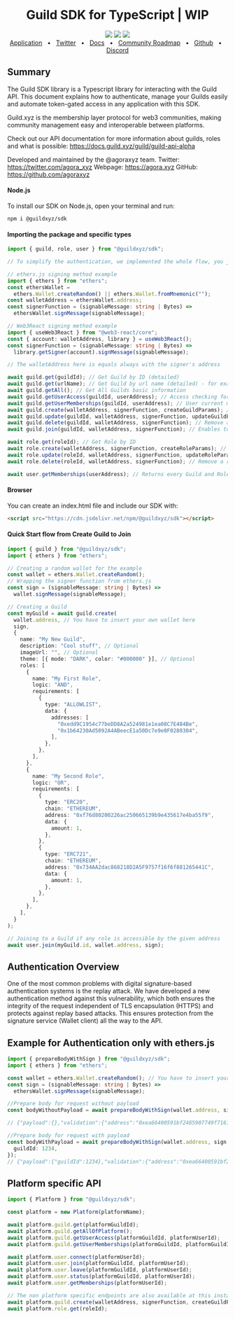 <div align="center">
<h1> Guild SDK for TypeScript | WIP </h1>
<a href="https://www.npmjs.com/package/@guildxyz/sdk"><img src="https://img.shields.io/npm/v/prisma.svg?style=flat" /></a>
  <a href="https://github.com/agoraxyz/guild-sdk/blob/main/CONTRIBUTING.md"><img src="https://img.shields.io/badge/PRs-welcome-brightgreen.svg" /></a>
  <a><img src="https://img.shields.io/badge/license-MIT-blue" /></a>
  <br/>
  <a href="https://guild.xyz">Application</a>
  <span>&nbsp;&nbsp;•&nbsp;&nbsp;</span>
    <a href="https://twitter.com/guildxyz">Twitter</a>
  <span>&nbsp;&nbsp;•&nbsp;&nbsp;</span>
    <a href="https://docs.guild.xyz/guild/">Docs</a>
  <span>&nbsp;&nbsp;•&nbsp;&nbsp;</span>
    <a href="https://roadmap.guild.xyz/">Community Roadmap</a>
  <span>&nbsp;&nbsp;•&nbsp;&nbsp;</span>
    <a href="https://github.com/agoraxyz">Github</a>
  <span>&nbsp;&nbsp;•&nbsp;&nbsp;</span>
    <a href="https://discord.gg/guildxyz">Discord</a>
</div>
  
  
  
## Summary

The Guild SDK library is a Typescript library for interacting with the Guild API. This document explains how to authenticate, manage your Guilds easily and automate token-gated access in any application with this SDK.

Guild.xyz is the membership layer protocol for web3 communities, making community management easy and interoperable between platforms.

Check out our API documentation for more information about guilds, roles and what is possible: https://docs.guild.xyz/guild/guild-api-alpha

Developed and maintained by the @agoraxyz team.
Twitter: https://twitter.com/agora_xyz
Webpage: https://agora.xyz
GitHub: https://github.com/agoraxyz

#### Node.js

To install our SDK on Node.js, open your terminal and run:

```
npm i @guildxyz/sdk
```

#### Importing the package and specific types

```typescript
import { guild, role, user } from "@guildxyz/sdk";

// To simplify the authentication, we implemented the whole flow, you just have to provide a signing function from your library (like ethers or web3react). Check the examples below.

// ethers.js signing method example
import { ethers } from "ethers";
const ethersWallet =
  ethers.Wallet.createRandom() || ethers.Wallet.fromMnemonic("");
const walletAddress = ethersWallet.address;
const signerFunction = (signableMessage: string | Bytes) =>
  ethersWallet.signMessage(signableMessage);

// Web3React signing method example
import { useWeb3React } from "@web3-react/core";
const { account: walletAddress, library } = useWeb3React();
const signerFunction = (signableMessage: string | Bytes) =>
  library.getSigner(account).signMessage(signableMessage);

// The walletAddress here is equals always with the signer's address

await guild.get(guildId); // Get Guild by ID (detailed)
await guild.get(urlName); // Get Guild by url name (detailed) - for example "our-guild"
await guild.getAll(); // Get All Guilds basic information
await guild.getUserAccess(guildId, userAddress); // Access checking for an address for a specific Guild
await guild.getUserMemberships(guildId, userAddress); // User current memberships for the given Guild
await guild.create(walletAddress, signerFunction, createGuildParams); // Create a guild with specific params - check the example below
await guild.update(guildId, walletAddress, signerFunction, updateGuildParams); // Update a guild with the given params
await guild.delete(guildId, walletAddress, signerFunction); // Remove a guild by ID
await guild.join(guildId, walletAddress, signerFunction); // Enables to join a user to the accessible roles in a Guild

await role.get(roleId); // Get Role by ID
await role.create(walletAddress, signerFunction, createRoleParams); // Create a role for an existing Guild
await role.update(roleId, walletAddress, signerFunction, updateRoleParams); // Update a role with the given params
await role.delete(roleId, walletAddress, signerFunction); // Remove a role by ID

await user.getMemberships(userAddress); // Returns every Guild and Role of a given user
```

#### Browser

You can create an index.html file and include our SDK with:

```html
<script src="https://cdn.jsdelivr.net/npm/@guildxyz/sdk"></script>
```

#### Quick Start flow from Create Guild to Join

```typescript
import { guild } from "@guildxyz/sdk";
import { ethers } from "ethers";

// Creating a random wallet for the example
const wallet = ethers.Wallet.createRandom();
// Wrapping the signer function from ethers.js
const sign = (signableMessage: string | Bytes) =>
  wallet.signMessage(signableMessage);

// Creating a Guild
const myGuild = await guild.create(
  wallet.address, // You have to insert your own wallet here
  sign,
  {
    name: "My New Guild",
    description: "Cool stuff", // Optional
    imageUrl: "", // Optional
    theme: [{ mode: "DARK", color: "#000000" }], // Optional
    roles: [
      {
        name: "My First Role",
        logic: "AND",
        requirements: [
          {
            type: "ALLOWLIST",
            data: {
              addresses: [
                "0xedd9C1954c77beDD8A2a524981e1ea08C7E484Be",
                "0x1b64230Ad5092A4ABeecE1a50Dc7e9e0F0280304",
              ],
            },
          },
        ],
      },
      {
        name: "My Second Role",
        logic: "OR",
        requirements: [
          {
            type: "ERC20",
            chain: "ETHEREUM",
            address: "0xf76d80200226ac250665139b9e435617e4ba55f9",
            data: {
              amount: 1,
            },
          },
          {
            type: "ERC721",
            chain: "ETHEREUM",
            address: "0x734AA2dac868218D2A5F9757f16f6f881265441C",
            data: {
              amount: 1,
            },
          },
        ],
      },
    ],
  }
);

// Joining to a Guild if any role is accessible by the given address
await user.join(myGuild.id, wallet.address, sign);
```

## Authentication Overview

One of the most common problems with digital signature-based authentication systems is the replay attack. We have developed a new authentication method against this vulnerability, which both ensures the integrity of the request independent of TLS encapsulation (HTTPS) and protects against replay based attacks. This ensures protection from the signature service (Wallet client) all the way to the API.

## Example for Authentication only with ethers.js

```typescript
import { prepareBodyWithSign } from "@guildxyz/sdk";
import { ethers } from "ethers";

const wallet = ethers.Wallet.createRandom(); // You have to insert your own wallet here
const sign = (signableMessage: string | Bytes) =>
  ethersWallet.signMessage(signableMessage);

//Prepare body for request without payload
const bodyWithoutPayload = await prepareBodyWithSign(wallet.address, sign);

// {"payload":{},"validation":{"address":"0xea66400591bf2485907749f71615128238f7ef0a","addressSignedMessage":"0xddc0d710043a232b430a3678d76367489b8f6c329e27e81795e75efb4744289034fdc4f7284e37b791609b0e1d76bf9a1837db2a3adf158e31a37ac6c91656511c","nonce":"0x26bb7d4c941aec37b239dbf6850e149faace8df740809c8f989c270f2a543c51","random":"wrETMso/e9YiMloSSeEusgMuoaVirTuIPfkzYGkDv7w=","timestamp":"1646265565126"}}

//Prepare body for request with payload
const bodyWithPayload = await prepareBodyWithSign(wallet.address, sign, {
  guildId: 1234,
});
// {"payload":{"guildId":1234},"validation":{"address":"0xea66400591bf2485907749f71615128238f7ef0a","addressSignedMessage":"0x544855fc7c34b2411d74b45395ae59e87b6be10c15598a12446f3b0b0daf25f501ad8532a6420f9c8288724df2e03c14068786260a2eaaa9938e31318034fe1b1b","hash":"0xd24a3714283ef2c42428e247e76d4afe6bb6f4c73b10131978b877bc78238aa9","nonce":"0x3c3b72ba441b2740682d8974d96df2f61f3b9d49235d97ff6d5fd50373b2429c","random":"vrCxwqgt0ml9bF9z3Pxg9j9te1v0VU/9Yx9oFkfm84k=","timestamp":"1646267441728"}}
```

## Platform specific API

```typescript
import { Platform } from "@guildxyz/sdk";

const platform = new Platform(platformName);

await platform.guild.get(platformGuildId);
await platform.guild.getAllOfPlatform();
await platform.guild.getUserAccess(platformGuildId, platformUserId);
await platform.guild.getUserMemberships(platformGuildId, platformGuildId);

await platform.user.connect(platformUserId);
await platform.user.join(platformGuildId, platformUserId);
await platform.user.leave(platformGuildId, platformUserId);
await platform.user.status(platformGuildId, platformUserId);
await platform.user.getMemberships(platformUserId);

// The non platform specific endpoints are also available at this instance. Eg.:
await platform.guild.create(walletAddress, signerFunction, createGuildParams);
await platform.role.get(roleId);
```
